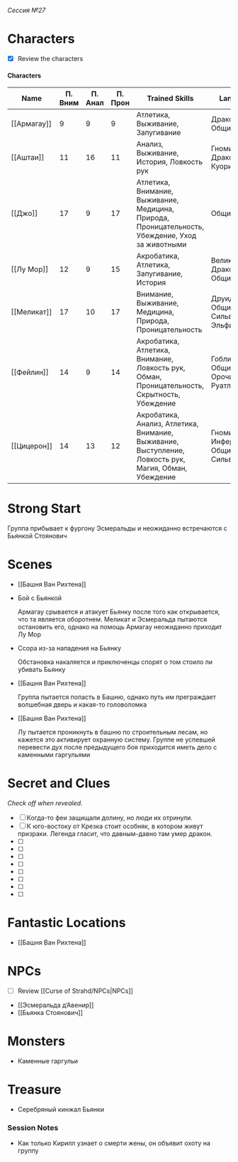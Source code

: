 _Сессия №27_

# Characters

- [x] Review the characters

#### Characters

|Name|П. Вним|П. Анал|П. Прон|Trained Skills|Languages|
|---|---|---|---|---|---|
|[[Армагау]]|9|9|9|Атлетика, Выживание, Запугивание|Драконий, Общий|
|[[Аштаи]]|11|16|11|Анализ, Выживание, История, Ловкость рук|Гномий, Драконий, Куори, Общий|
|[[Джо]]|17|9|17|Атлетика, Внимание, Выживание, Медицина, Природа, Проницательность, Убеждение, Уход за животными|Общий|
|[[Лу Мор]]|12|9|15|Акробатика, Атлетика, Запугивание, История|Великаний, Драконий, Общий|
|[[Меликат]]|17|10|17|Внимание, Выживание, Медицина, Природа, Проницательность|Друидический, Общий, Сильван, Эльфийский|
|[[Фейлин]]|14|9|14|Акробатика, Атлетика, Внимание, Ловкость рук, Обман, Проницательность, Скрытность, Убеждение|Гоблинский, Общий, Орочий, Руатлек|
|[[Цицерон]]|14|13|12|Акробатика, Анализ, Атлетика, Внимание, Выживание, Выступление, Ловкость рук, Магия, Обман, Убеждение|Гномий, Инфернальный, Общий, Сильван|

  
  

# Strong Start

Группа прибывает к фургону Эсмеральды и неожиданно встречаются с Бьянкой Стоянович

# Scenes

- [[Башня Ван Рихтена]]
- Бой с Бьянкой
    
    Армагау срывается и атакует Бьянку после того как открывается, что та является оборотнем. Меликат и Эсмеральда пытаются остановить его, однако на помощь Армагау неожиданно приходит Лу Мор
    
- Ссора из-за нападения на Бьянку
    
    Обстановка накаляется и приключенцы спорят о том стоило ли убивать Бьянку
    
- [[Башня Ван Рихтена]]
    
    Группа пытается попасть в Башню, однако путь им преграждает волшебная дверь и какая-то головоломка
    
- [[Башня Ван Рихтена]]
    
    Лу пытается проникнуть в башню по строительным лесам, но кажется это активирует охранную систему. Группе не успевшей перевести дух после предыдущего боя приходится иметь дело с каменными гаргульями
    

# Secret and Clues

_Check off when revealed._

- [ ] Когда-то феи защищали долину, но люди их отринули.
- [ ] К юго-востоку от Крезка стоит особняк, в котором живут призраки. Легенда гласит, что давным-давно там умер дракон.
- [ ]
- [ ]
- [ ]
- [ ]
- [ ]
- [ ]
- [ ]
- [ ]

# Fantastic Locations

- [[Башня Ван Рихтена]]

# NPCs

- [ ] Review [[Curse of Strahd/NPCs|NPCs]]

- [[Эсмеральда д’Авенир]]
- [[Бьянка Стоянович]]

# Monsters

- Каменные гаргульи

# Treasure

- Серебряный кинжал Бьянки

### Session Notes

- Как только Кирилл узнает о смерти жены, он объявит охоту на группу